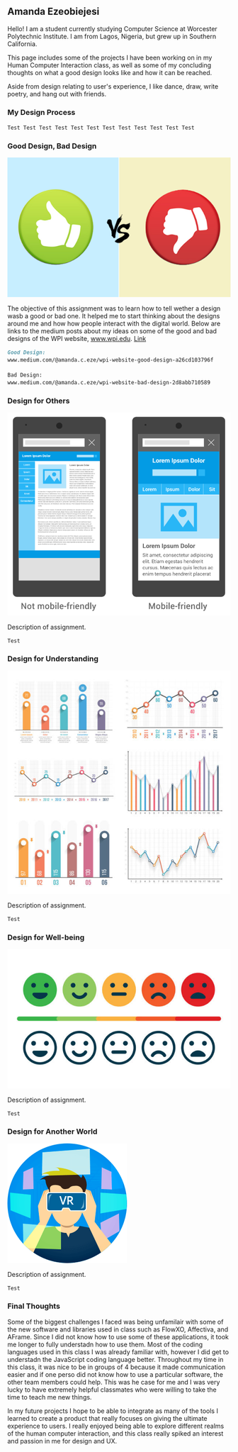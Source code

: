 ## Amanda Ezeobiejesi

Hello! I am a student currently studying Computer Science at Worcester Polytechnic Institute. I am from Lagos, Nigeria, but grew up in Southern California.

This page includes some of the projects I have been working on in my Human Computer Interaction class, as well as some of my concluding thoughts on what a good design looks like and how it can be reached. 

Aside from design relating to user's experience, I like dance, draw, write poetry, and hang out with friends.


### My Design Process
```markdown
Test Test Test Test Test Test Test Test Test Test Test Test
```

### Good Design, Bad Design
![Image](images/good-or-bad.png)

The objective of this assignment was to learn how to tell wether a design wasb a good or bad one. It helped me to start thinking about the designs around me and how how people interact with the digital world. Below are links to the medium posts about my ideas on some of the good and bad designs of the WPI website, www.wpi.edu. [Link](www.medium.com/@amanda.c.eze/wpi-website-good-design-a26cd103796f)


```markdown
Good Design: 
www.medium.com/@amanda.c.eze/wpi-website-good-design-a26cd103796f

Bad Design: 
www.medium.com/@amanda.c.eze/wpi-website-bad-design-2d8abb710589
```

### Design for Others
![Image](images/mobile-friendly.png)

Description of assignment.

```markdown
Test
```

### Design for Understanding
![Image](images/graphs.jpg)

Description of assignment.

```markdown
Test
```

### Design for Well-being
![Image](images/emotions.jpg)

Description of assignment.

```markdown
Test
```

### Design for Another World
![Image](images/VR.png)

Description of assignment.

```markdown
Test
```

### Final Thoughts

Some of the biggest challenges I faced was being unfamilair with some of the new software and libraries used in class such as FlowXO, Affectiva, and AFrame. Since I did not know how to use some of these applications, it took me longer to fully understadn how to use them. Most of the coding languages used in this class I was already familiar with, however I did get to understadn the JavaScript coding language better. Throughout my time in this class, it was nice to be in groups of 4 because it made communication easier and if one perso did not know how to use a particular software, the other team members could help. This was he case for me and I was very lucky to have extremely helpful classmates who were willing to take the time to teach me new things. 

In my future projects I hope to be able to integrate as many of the tools I learned to create a product that really focuses on giving the ultimate experience to users. I really enjoyed being able to explore different realms of the human computer interaction, and this class really spiked an interest and passion in me for design and UX.
